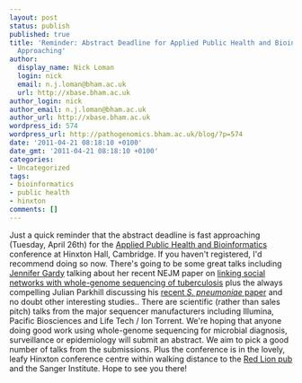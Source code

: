 ```yaml
---
layout: post
status: publish
published: true
title: 'Reminder: Abstract Deadline for Applied Public Health and Bioinformatics Conference
  Approaching'
author:
  display_name: Nick Loman
  login: nick
  email: n.j.loman@bham.ac.uk
  url: http://xbase.bham.ac.uk
author_login: nick
author_email: n.j.loman@bham.ac.uk
author_url: http://xbase.bham.ac.uk
wordpress_id: 574
wordpress_url: http://pathogenomics.bham.ac.uk/blog/?p=574
date: '2011-04-21 08:18:10 +0100'
date_gmt: '2011-04-21 08:18:10 +0100'
categories:
- Uncategorized
tags:
- bioinformatics
- public health
- hinxton
comments: []
---
```

<p>Just a quick reminder that the abstract deadline is fast approaching (Tuesday, April 26th) for the <a href="https://registration.hinxton.wellcome.ac.uk/display_info.asp?id=227">Applied Public Health and Bioinformatics</a> conference at Hinxton Hall, Cambridge. If you haven't registered, I'd recommend doing so now. There's going to be some great talks including <a href="http://twitter.com/#!/jennifergardy">Jennifer Gardy</a> talking about her recent NEJM paper on <a href="http://www.nejm.org/doi/full/10.1056/NEJMoa1003176">linking social networks with whole-genome sequencing of tuberculosis</a> plus the always compelling Julian Parkhill discussing his <a href="http://www.sciencemag.org/content/331/6016/430">recent <em>S. pneumoniae</em> paper</a> and no doubt other interesting studies.. There are scientific (rather than sales pitch) talks from the major sequencer manufacturers including Illumina, Pacific Biosciences and Life Tech / Ion Torrent. We're hoping that anyone doing good work using whole-genome sequencing for microbial diagnosis, surveillance or epidemiology will submit an abstract. We aim to pick a good number of talks from the submissions. Plus the conference is in the lovely, leafy Hinxton conference centre within walking distance to the <a href="http://www.redlionhinxton.co.uk/">Red Lion pub</a> and the Sanger Institute. Hope to see you there!</p>
